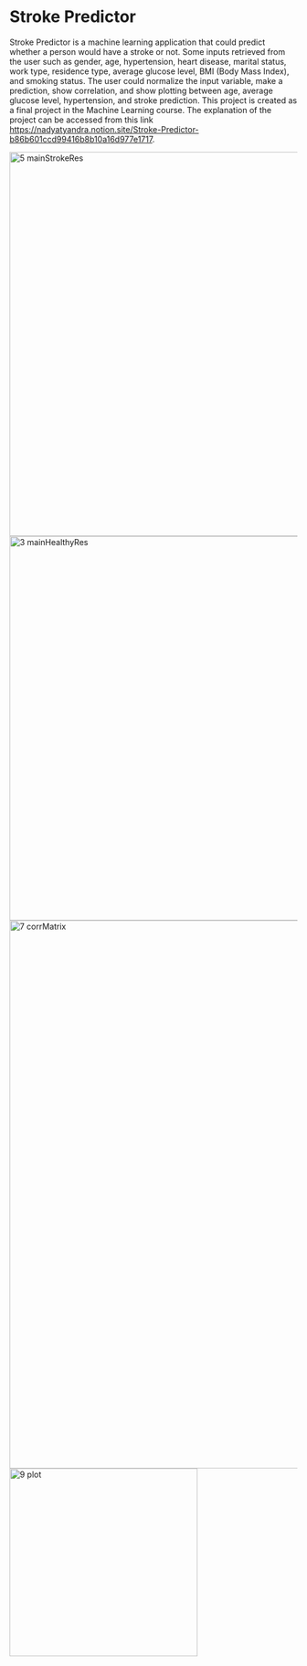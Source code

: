 # Stroke Predictor
Stroke Predictor is a machine learning application that could predict whether a person would have a stroke or not. Some inputs retrieved from the user such as gender, age, hypertension, heart disease, marital status, work type, residence type, average glucose level, BMI (Body Mass Index), and smoking status. The user could normalize the input variable, make a prediction, show correlation, and show plotting between age, average glucose level, hypertension, and stroke prediction. This project is created as a final project in the Machine Learning course. The explanation of the project can be accessed from this link https://nadyatyandra.notion.site/Stroke-Predictor-b86b601ccd99416b8b10a16d977e1717.

<img width="673" alt="5 mainStrokeRes" src="https://user-images.githubusercontent.com/84224607/176417806-221a8f0e-3ce9-4135-9e88-03a546c3a8d0.png">
<img width="673" alt="3 mainHealthyRes" src="https://user-images.githubusercontent.com/84224607/176417852-d58bc8a6-d57a-4055-8b6f-a058d90e23c9.png">
<img width="960" alt="7 corrMatrix" src="https://user-images.githubusercontent.com/84224607/176417910-a81e3527-bae8-46e6-8813-a6ea84b8a97a.png">
<img width="329" alt="9 plot" src="https://user-images.githubusercontent.com/84224607/176417917-7a791d78-a4dd-4b9a-a0df-8e68203810c5.png">
